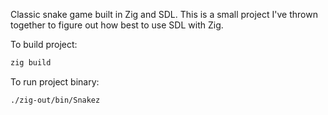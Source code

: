 Classic snake game built in Zig and SDL.  This is a small project I've thrown
together to figure out how best to use SDL with Zig.

To build project:

```sh
zig build
```

To run project binary:

```sh
./zig-out/bin/Snakez
```